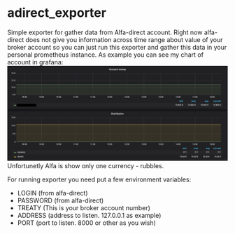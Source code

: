 # adirect_exporter

Simple exporter for gather data from Alfa-direct account.
Right now alfa-direct does not give you information across time range about value of your broker account so you can just run this exporter and gather this data in your personal prometheus instance.
As example you can see my chart of account in grafana:
![stocks](stocks.png)
Unfortunetly Alfa is show only one currency - rubbles.

For running exporter you need put a few environment variables:
- LOGIN (from alfa-direct)
- PASSWORD (from alfa-direct)
- TREATY (This is your broker account number)
- ADDRESS (address to listen. 127.0.0.1 as example)
- PORT (port to listen. 8000 or other as you wish)
